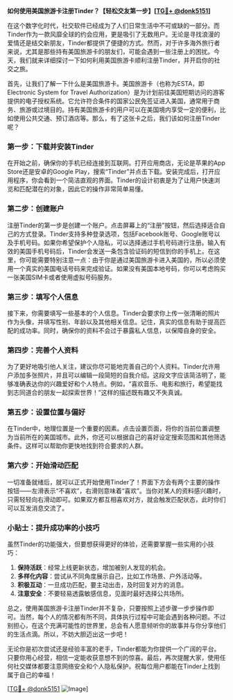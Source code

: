 **如何使用美国旅游卡注册Tinder？【轻松交友第一步】[[TG💪+ @donk5151](https://t.me/s/donk5151)]**

在这个数字化时代，社交软件已经成为了人们日常生活中不可或缺的一部分。而Tinder作为一款风靡全球的约会应用，更是吸引了无数用户。无论是寻找浪漫的爱情还是结交新朋友，Tinder都提供了便捷的方式。然而，对于许多海外旅行者来说，尤其是那些持有美国旅游卡的朋友们，可能会遇到一些注册上的困扰。今天，我们就来详细探讨一下如何利用美国旅游卡顺利注册Tinder，并开启你的社交之旅。

首先，让我们了解一下什么是美国旅游卡。美国旅游卡（也称为ESTA，即Electronic System for Travel Authorization）是为计划前往美国短期访问的游客提供的电子授权系统。它允许符合条件的国家公民免签证进入美国，通常用于商务、旅游或过境目的。持有美国旅游卡的用户可以在美国境内享受一定的便利，比如使用公共交通、预订酒店等。那么，有了这张卡之后，我们该如何注册Tinder呢？

### **第一步：下载并安装Tinder**
在开始之前，确保你的手机已经连接到互联网。打开应用商店，无论是苹果的App Store还是安卓的Google Play，搜索“Tinder”并点击下载。安装完成后，打开应用程序，你会看到一个简洁直观的界面。Tinder的设计初衷是为了让用户快速浏览和匹配潜在的对象，因此它的操作非常简单易懂。

### **第二步：创建账户**
注册Tinder的第一步是创建一个账户。点击屏幕上的“注册”按钮，然后选择适合自己的方式登录。Tinder支持多种登录选项，包括Facebook账号、Google账号以及手机号码。如果你希望保护个人隐私，可以选择通过手机号码进行注册。输入有效的美国手机号码后，Tinder会发送一条包含验证码的短信到你的手机上。在这里，你可能需要特别注意一点：由于你是通过美国旅游卡进入美国的，所以必须使用一个真实的美国电话号码来完成验证。如果没有美国本地号码，你可以考虑购买一张美国SIM卡或者使用虚拟号码服务。

### **第三步：填写个人信息**
接下来，你需要填写一些基本的个人信息。Tinder会要求你上传一张清晰的照片作为头像，并填写性别、年龄以及其他相关信息。记住，真实的信息有助于提高匹配的成功率。同时，确保你的资料不会过于暴露私人信息，以保障自身的安全。

### **第四步：完善个人资料**
为了更好地吸引他人关注，建议你尽可能地完善自己的个人资料。Tinder允许用户添加多张照片，并且可以编辑一段简短的自我介绍。这段文字应该简洁明了，能够准确表达你的兴趣爱好和个人特点。例如，“喜欢音乐、电影和旅行，希望能找到志同道合的朋友一起探索世界！”这样的描述既有趣又不失真诚。

### **第五步：设置位置与偏好**
在Tinder中，地理位置是一个重要的因素。点击设置页面，将你的当前位置调整为当前所在的美国城市。此外，你还可以根据自己的喜好设定搜索范围和其他筛选条件。这样可以帮助你更快地找到符合要求的人群。

### **第六步：开始滑动匹配**
一切准备就绪后，就可以正式开始使用Tinder了！界面下方会有两个主要的操作按钮——左滑表示“不喜欢”，右滑则意味着“喜欢”。当你对某人的资料感兴趣时，只需轻轻向右滑动即可。如果双方都互相喜欢对方，就会触发匹配状态，此时你们可以互发消息交流了。

### **小贴士：提升成功率的小技巧**
虽然Tinder的功能强大，但要想获得更好的体验，还需要掌握一些实用的小技巧：
1. **保持活跃**：经常上线更新状态，增加被别人发现的机会。
2. **多样化内容**：尝试从不同角度展示自己，比如工作场景、户外活动等。
3. **积极互动**：一旦成功匹配，要主动出击，及时回复对方的消息。
4. **注意安全**：不要轻易透露敏感信息，见面时最好选择公共场所。

总之，使用美国旅游卡注册Tinder并不复杂，只要按照上述步骤一步步操作即可。当然，每个人的情况都有所不同，具体执行过程中可能会遇到各种问题。不过别担心，在这个充满可能性的世界里，总会有人愿意倾听你的故事并与你分享他们的生活点滴。所以，不妨大胆迈出这一步吧！

无论你是初次尝试还是经验丰富的老手，Tinder都能为你提供一个广阔的平台。只要你用心经营，相信一定能收获意想不到的惊喜。最后，再次提醒大家，使用任何社交媒体都要注意网络安全和个人隐私保护。祝每位用户都能在Tinder上找到属于自己的幸福！

[[TG💪+ @donk5151](https://t.me/s/donk5151) ![Image](https://i.postimg.cc/rwNCRYN7/Snipaste-2025-04-30-17-27-05.png)]